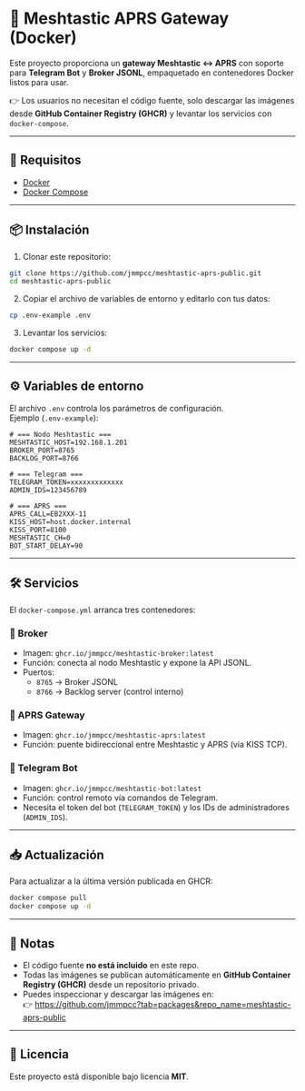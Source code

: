 # 📡 Meshtastic APRS Gateway (Docker)

Este proyecto proporciona un **gateway Meshtastic ↔ APRS** con soporte para **Telegram Bot** y **Broker JSONL**, empaquetado en contenedores Docker listos para usar.  

👉 Los usuarios no necesitan el código fuente, solo descargar las imágenes desde **GitHub Container Registry (GHCR)** y levantar los servicios con `docker-compose`.

---

## 🚀 Requisitos

- [Docker](https://docs.docker.com/get-docker/)  
- [Docker Compose](https://docs.docker.com/compose/install/)  

---

## 📦 Instalación

1. Clonar este repositorio:

```bash
git clone https://github.com/jmmpcc/meshtastic-aprs-public.git
cd meshtastic-aprs-public
```

2. Copiar el archivo de variables de entorno y editarlo con tus datos:

```bash
cp .env-example .env
```

3. Levantar los servicios:

```bash
docker compose up -d
```

---

## ⚙️ Variables de entorno

El archivo `.env` controla los parámetros de configuración.  
Ejemplo (`.env-example`):

```dotenv
# === Nodo Meshtastic ===
MESHTASTIC_HOST=192.168.1.201
BROKER_PORT=8765
BACKLOG_PORT=8766

# === Telegram ===
TELEGRAM_TOKEN=xxxxxxxxxxxxx
ADMIN_IDS=123456789

# === APRS ===
APRS_CALL=EB2XXX-11
KISS_HOST=host.docker.internal
KISS_PORT=8100
MESHTASTIC_CH=0
BOT_START_DELAY=90
```

---

## 🛠️ Servicios

El `docker-compose.yml` arranca tres contenedores:

### 🔌 Broker
- Imagen: `ghcr.io/jmmpcc/meshtastic-broker:latest`
- Función: conecta al nodo Meshtastic y expone la API JSONL.  
- Puertos:
  - `8765` → Broker JSONL
  - `8766` → Backlog server (control interno)

### 📡 APRS Gateway
- Imagen: `ghcr.io/jmmpcc/meshtastic-aprs:latest`
- Función: puente bidireccional entre Meshtastic y APRS (vía KISS TCP).  

### 🤖 Telegram Bot
- Imagen: `ghcr.io/jmmpcc/meshtastic-bot:latest`
- Función: control remoto vía comandos de Telegram.  
- Necesita el token del bot (`TELEGRAM_TOKEN`) y los IDs de administradores (`ADMIN_IDS`).  

---

## 📥 Actualización

Para actualizar a la última versión publicada en GHCR:

```bash
docker compose pull
docker compose up -d
```

---

## 📝 Notas

- El código fuente **no está incluido** en este repo.  
- Todas las imágenes se publican automáticamente en **GitHub Container Registry (GHCR)** desde un repositorio privado.  
- Puedes inspeccionar y descargar las imágenes en:  
  👉 https://github.com/jmmpcc?tab=packages&repo_name=meshtastic-aprs-public  

---

## 📄 Licencia

Este proyecto está disponible bajo licencia **MIT**.  
